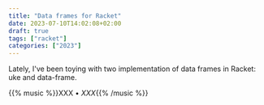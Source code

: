 ```yaml
---
title: "Data frames for Racket"
date: 2023-07-10T14:02:08+02:00
draft: true
tags: ["racket"]
categories: ["2023"]
---
```


Lately, I've been toying with two implementation of data frames in Racket: uke and data-frame.

{{% music %}}XXX • _XXX_{{% /music %}}
